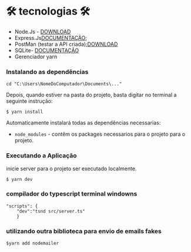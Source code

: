 # 🛠 tecnologias 🛠
 - Node.Js - [DOWNLOAD](https://nodejs.org/en/)
 - Express.Js[DOCUMENTAÇÃO](http://expressjs.com/);
 - PostMan (testar a API criada);[DOWNLOAD](www.postman.com/downloads)
 - SQLite- [DOCUMENTAÇÃO](https://sqlite.org/index.html)
 - Gerenciador yarn
 
 ### Instalando as dependências
   ```
   cd "C:\Users\NomeDoComputador\Documents\..."
   ```

  Depois, quando estiver na pasta do projeto, basta digitar no terminal a seguinte instrução:

   `$ yarn install`

  Automaticamente instalará todas as dependências necessarias:

- `node_modules` -  contêm os packages necessarios para o projeto para o projeto.

### Executando a Aplicação

inicie server para o projeto ser executado localmente.

`$ yarn dev` 
 ### compilador do typescript terminal windowns
```
"scripts": {
    "dev":"tsnd src/server.ts"
    }
```
### utilizando outra biblioteca para envio de emails fakes
```
$yarn add nodemailer 
```

